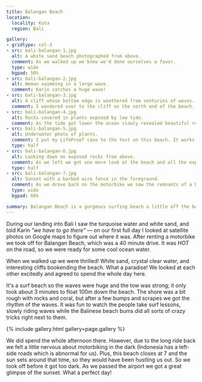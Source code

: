 ```yaml
---
title: Balangan Beach
location:
  locality: Kuta
  region: Bali

gallery:
- gridtype: col-3
- src: bali-balangan-1.jpg
  alt: A white sand beach photographed from above.
  comment: As we walked up we knew we'd done ourselves a favor.
  type: wide
  bgpad: 50%
- src: bali-balangan-2.jpg
  alt: Woman swimming in a large wave.
  comment: Karin catches a huge wave!
- src: bali-balangan-3.jpg
  alt: A cliff whose bottom edge is weathered from centuries of waves.
  comment: I wandered over to the cliff on the north end of the beach. I happened to take this photo at the high tide when the waves were the strongest, meaning the crevice in the cliff is the deepest here.
- src: bali-balangan-4.jpg
  alt: Rocks covered in plants exposed by low tide.
  comment: As the tide got lower the ocean slowly revealed beautiful rocks covered in plants and coral.
- src: bali-balangan-5.jpg
  alt: Underwater photo of plants.
  comment: I put my LifeProof case to the test on this beach. It works well!
  type: half
- src: bali-balangan-6.jpg
  alt: Looking down on exposed rocks from above.
  comment: As we left we got one more look at the beach and all the exposed rocks looked like flames. So surreal.
  type: half
- src: bali-balangan-7.jpg
  alt: Sunset with a barbed wire fence in the foreground.
  comment: As we drove back on the motorbike we saw the remnants of a beautiful sunset.
  type: wide
  bgpad: 60%

summary: Balangan Beach is a gorgeous surfing beach a little off the beaten path in Kuta, Bali.
---
```


During our landing into Bali I saw the turquoise water and white sand, and told Karin _"we have to go there"_ — on our first full day I looked at satellite photos on Google maps to figure out where it was. After renting a motorbike we took off for Balangan Beach, which was a 40 minute drive. It was _HOT_ on the road, so we were ready for some cool ocean water.

When we walked up we were thrilled! White sand, crystal clear water, and interesting cliffs bookending the beach. What a paradise! We looked at each other excitedly and agreed to spend the whole day here.

It's a surf beach so the waves were huge and the tow was strong; it only took about 3 minutes to float 100m down the beach. The shore was a bit rough with rocks and coral, but after a few bumps and scrapes we got the rhythm of the waves. It was fun to watch the people take surf lessons, slowly riding waves while the Balinese beach bums did all sorts of crazy tricks right next to them.

{% include gallery.html gallery=page.gallery %}

We did spend the whole afternoon there. However, due to the long ride back we felt a little nervous about motorbiking in the dark (Indonesia has a left-side roads which is abnormal for us). Plus, this beach closes at 7 and the sun sets around that time, so they would have been hustling us out. So we took off before it got too dark. As we passed the airport we got a great glimpse of the sunset. What a perfect day!
